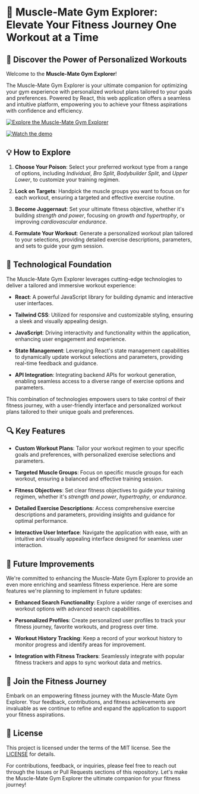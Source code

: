 # 💪 Muscle-Mate Gym Explorer: Elevate Your Fitness Journey One Workout at a Time

## 🌟 Discover the Power of Personalized Workouts

Welcome to the **Muscle-Mate Gym Explorer**!

The Muscle-Mate Gym Explorer is your ultimate companion for optimizing your gym experience with personalized workout plans tailored to your goals and preferences. Powered by React, this web application offers a seamless and intuitive platform, empowering you to achieve your fitness aspirations with confidence and efficiency.

[![Explore the Muscle-Mate Gym Explorer](https://musclemate-app.netlify.app/#workout)](https://musclemate-app.netlify.app/#workout)

[![Watch the demo](ADD_YOUR_YOUTUBE_THUMBNAIL_LINK_HERE)](ADD_YOUR_YOUTUBE_DEMO_LINK_HERE)

## 💡 How to Explore

1. **Choose Your Poison**: Select your preferred workout type from a range of options, including *Individual*, *Bro Split*, *Bodybuilder Split*, and *Upper Lower*, to customize your training regimen.
   
2. **Lock on Targets**: Handpick the muscle groups you want to focus on for each workout, ensuring a targeted and effective exercise routine.

3. **Become Juggernaut**: Set your ultimate fitness objective, whether it's building *strength and power*, focusing on *growth and hypertrophy*, or improving *cardiovascular endurance*.

4. **Formulate Your Workout**: Generate a personalized workout plan tailored to your selections, providing detailed exercise descriptions, parameters, and sets to guide your gym session.

## 🚀 Technological Foundation

The Muscle-Mate Gym Explorer leverages cutting-edge technologies to deliver a tailored and immersive workout experience:

- **React**: A powerful JavaScript library for building dynamic and interactive user interfaces.
  
- **Tailwind CSS**: Utilized for responsive and customizable styling, ensuring a sleek and visually appealing design.
  
- **JavaScript**: Driving interactivity and functionality within the application, enhancing user engagement and experience.
  
- **State Management**: Leveraging React's state management capabilities to dynamically update workout selections and parameters, providing real-time feedback and guidance.
  
- **API Integration**: Integrating backend APIs for workout generation, enabling seamless access to a diverse range of exercise options and parameters.

This combination of technologies empowers users to take control of their fitness journey, with a user-friendly interface and personalized workout plans tailored to their unique goals and preferences.

## 🔍 Key Features

- **Custom Workout Plans**: Tailor your workout regimen to your specific goals and preferences, with personalized exercise selections and parameters.
  
- **Targeted Muscle Groups**: Focus on specific muscle groups for each workout, ensuring a balanced and effective training session.
  
- **Fitness Objectives**: Set clear fitness objectives to guide your training regimen, whether it's *strength and power*, *hypertrophy*, or *endurance*.
  
- **Detailed Exercise Descriptions**: Access comprehensive exercise descriptions and parameters, providing insights and guidance for optimal performance.
  
- **Interactive User Interface**: Navigate the application with ease, with an intuitive and visually appealing interface designed for seamless user interaction.

## 📝 Future Improvements

We're committed to enhancing the Muscle-Mate Gym Explorer to provide an even more enriching and seamless fitness experience. Here are some features we're planning to implement in future updates:

- **Enhanced Search Functionality**: Explore a wider range of exercises and workout options with advanced search capabilities.
  
- **Personalized Profiles**: Create personalized user profiles to track your fitness journey, favorite workouts, and progress over time.
  
- **Workout History Tracking**: Keep a record of your workout history to monitor progress and identify areas for improvement.
  
- **Integration with Fitness Trackers**: Seamlessly integrate with popular fitness trackers and apps to sync workout data and metrics.

## 🌟 Join the Fitness Journey

Embark on an empowering fitness journey with the Muscle-Mate Gym Explorer. Your feedback, contributions, and fitness achievements are invaluable as we continue to refine and expand the application to support your fitness aspirations.

## 📝 License

This project is licensed under the terms of the MIT license. See the [LICENSE](https://github.com/ishita48/Muscle-Mate/blob/main/LICENSE) for details.

For contributions, feedback, or inquiries, please feel free to reach out through the Issues or Pull Requests sections of this repository. Let's make the Muscle-Mate Gym Explorer the ultimate companion for your fitness journey!
